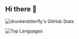 ## Hi there 👋

![drunkenbtterfly's GitHub Stats](https://github-readme-stats.vercel.app/api?username=drunkenbtterfly&show_icons=true&theme=radical)

![Top Languages](https://github-readme-stats.vercel.app/api/top-langs/?username=drunkenbtterfly&layout=compact&theme=radical)

<!--
**drunkenbtterfly/drunkenbtterfly** is a ✨ _special_ ✨ repository because its `README.md` (this file) appears on your GitHub profile.

Here are some ideas to get you started:

- 🔭 I’m currently working on ...
- 🌱 I’m currently learning ...
- 👯 I’m looking to collaborate on ...
- 🤔 I’m looking for help with ...
- 💬 Ask me about ...
- 📫 How to reach me: ...
- 😄 Pronouns: ...
- ⚡ Fun fact: ...
-->
